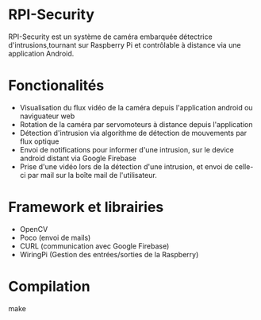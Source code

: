 # RPI-Security
RPI-Security est un système de caméra embarquée détectrice d'intrusions,tournant sur Raspberry Pi et contrôlable à distance via une application Android.

# Fonctionalités 
- Visualisation du flux vidéo de la caméra depuis l'application android ou naviguateur web
- Rotation de la caméra par servomoteurs à distance depuis l'application
- Détection d'intrusion via algorithme de détection de mouvements par flux optique
- Envoi de notifications pour informer d'une intrusion, sur le device android distant via Google Firebase
- Prise d'une vidéo lors de la détection d'une intrusion, et envoi de celle-ci par mail sur la boîte mail de l'utilisateur.

# Framework et librairies
- OpenCV
- Poco (envoi de mails)
- CURL (communication avec Google Firebase)
- WiringPi (Gestion des entrées/sorties de la Raspberry)

# Compilation
make
